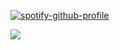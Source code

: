 [![spotify-github-profile](https://spotify-github-profile.kittinanx.com/api/view?uid=31ehtcwmjc3nays62yf2gp3toe44&cover_image=true&theme=natemoo-re&show_offline=false&background_color=858585&interchange=false&bar_color=b51a00&bar_color_cover=false)](https://github.com/kittinan/spotify-github-profile)

![](https://komarev.com/ghpvc/?username=goldensecond&color=red&style=plastic)
